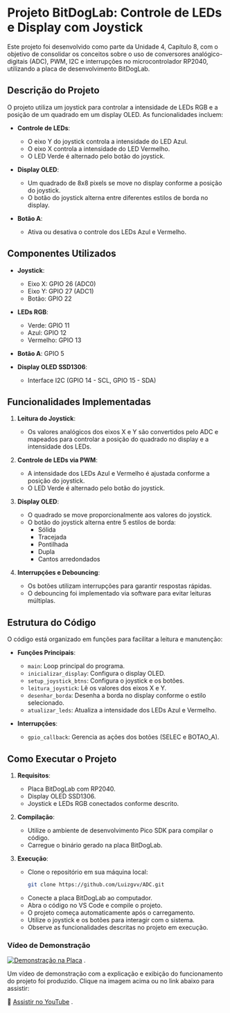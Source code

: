 # Projeto BitDogLab: Controle de LEDs e Display com Joystick

Este projeto foi desenvolvido como parte da Unidade 4, Capítulo 8, com o objetivo de consolidar os conceitos sobre o uso de conversores analógico-digitais (ADC), PWM, I2C e interrupções no microcontrolador RP2040, utilizando a placa de desenvolvimento BitDogLab.

## Descrição do Projeto

O projeto utiliza um joystick para controlar a intensidade de LEDs RGB e a posição de um quadrado em um display OLED. As funcionalidades incluem:

- **Controle de LEDs**:
  - O eixo Y do joystick controla a intensidade do LED Azul.
  - O eixo X controla a intensidade do LED Vermelho.
  - O LED Verde é alternado pelo botão do joystick.

- **Display OLED**:
  - Um quadrado de 8x8 pixels se move no display conforme a posição do joystick.
  - O botão do joystick alterna entre diferentes estilos de borda no display.

- **Botão A**:
  - Ativa ou desativa o controle dos LEDs Azul e Vermelho.

## Componentes Utilizados

- **Joystick**:
  - Eixo X: GPIO 26 (ADC0)
  - Eixo Y: GPIO 27 (ADC1)
  - Botão: GPIO 22

- **LEDs RGB**:
  - Verde: GPIO 11
  - Azul: GPIO 12
  - Vermelho: GPIO 13

- **Botão A**: GPIO 5

- **Display OLED SSD1306**:
  - Interface I2C (GPIO 14 - SCL, GPIO 15 - SDA)

## Funcionalidades Implementadas

1. **Leitura do Joystick**:
   - Os valores analógicos dos eixos X e Y são convertidos pelo ADC e mapeados para controlar a posição do quadrado no display e a intensidade dos LEDs.

2. **Controle de LEDs via PWM**:
   - A intensidade dos LEDs Azul e Vermelho é ajustada conforme a posição do joystick.
   - O LED Verde é alternado pelo botão do joystick.

3. **Display OLED**:
   - O quadrado se move proporcionalmente aos valores do joystick.
   - O botão do joystick alterna entre 5 estilos de borda:
     - Sólida
     - Tracejada
     - Pontilhada
     - Dupla
     - Cantos arredondados

4. **Interrupções e Debouncing**:
   - Os botões utilizam interrupções para garantir respostas rápidas.
   - O debouncing foi implementado via software para evitar leituras múltiplas.

## Estrutura do Código

O código está organizado em funções para facilitar a leitura e manutenção:

- **Funções Principais**:
  - `main`: Loop principal do programa.
  - `inicializar_display`: Configura o display OLED.
  - `setup_joystick_btns`: Configura o joystick e os botões.
  - `leitura_joystick`: Lê os valores dos eixos X e Y.
  - `desenhar_borda`: Desenha a borda no display conforme o estilo selecionado.
  - `atualizar_leds`: Atualiza a intensidade dos LEDs Azul e Vermelho.

- **Interrupções**:
  - `gpio_callback`: Gerencia as ações dos botões (SELEC e BOTAO_A).

## Como Executar o Projeto

1. **Requisitos**:
   - Placa BitDogLab com RP2040.
   - Display OLED SSD1306.
   - Joystick e LEDs RGB conectados conforme descrito.

2. **Compilação**:
   - Utilize o ambiente de desenvolvimento Pico SDK para compilar o código.
   - Carregue o binário gerado na placa BitDogLab.

3. **Execução**:
     - Clone o repositório em sua máquina local:
       ```bash
       git clone https://github.com/Luizgvv/ADC.git
   - Conecte a placa BitDogLab ao computador.
   - Abra o código no VS Code e compile o projeto.
   - O projeto começa automaticamente após o carregamento.
   - Utilize o joystick e os botões para interagir com o sistema.
   - Observe as funcionalidades descritas no projeto em execução.
   
### Vídeo de Demonstração

[![Demonstração na Placa](https://img.youtube.com/vi//0.jpg)](https://youtu.be/) .

Um vídeo de demonstração com a explicação e exibição do funcionamento do projeto foi produzido. Clique na imagem acima ou no link abaixo para assistir:

🔗 [Assistir no YouTube](https://youtu.be/)  .




